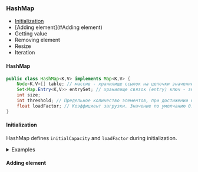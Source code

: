 ### HashMap
- [Initialization](#initialization)
- [Adding element](#Adding element)
- Getting value
- Removing element
- Resize
- Iteration

#### HashMap

```java
public class HashMap<K,V> implements Map<K,V> {
    Node<K,V>[] table; // массив - хранилище ссылок на цепочки значений
    Set<Map.Entry<K,V>> entrySet; // хранилище связок (entry) ключ - значение
    int size;
    int threshold; // Предельное количество элементов, при достижении которого, размер хэш-таблицы увеличивается вдвое. `(capacity * loadFactor)`
    float loadFactor; // Коэффициент загрузки. Значение по умолчанию 0.75
}
```

#### Initialization
HashMap defines `initialCapacity` and `loadFactor` during initialization.

<details>
<summary>Examples</summary>

##### Static map initialization
```java
public static Map<String, String> articleMapOne;
static {
    articleMapOne = new HashMap<>();
    articleMapOne.put("ar01", "Intro to Map");
    articleMapOne.put("ar02", "Some article");
}
```

##### Double quote initialization
>it creates an anonymous extra class at every usage, holds hidden references to the enclosing object, and might cause memory leak issues

```java
Map<String, String> doubleBraceMap  = new HashMap<String, String>() {
    { put("key1", "value1"); put("key2", "value2"); }
};
```

##### Using Collections
> Collections return unmodifiableCollection

```java
Map<String, String> map = Collections.singletonMap("", "");
Map<String, String> map = Collections.emptyMap();
```

##### Using stream

```java
Map<String, String> map = Stream.of(new String[][] {
  { "Hello", "World" },
  { "John", "Doe" },
}).collect(Collectors.toMap(data -> data[0], data -> data[1]));

Map<String, Integer> map = Stream.of(new Object[][] {
  { "data1", 1 },
  { "data2", 2 },
}).collect(Collectors.toMap(data -> (String) data[0], data -> (Integer) data[1]));

Map<String, Integer> map = Stream.of(
  new AbstractMap.SimpleEntry<>("idea", 1),
  new AbstractMap.SimpleEntry<>("mobile", 2)
).collect(Collectors.toMap(Map.Entry::getKey, Map.Entry::getValue));

Map<String, Integer> map = Stream.of(
  new AbstractMap.SimpleImmutableEntry<>("idea", 1),    
  new AbstractMap.SimpleImmutableEntry<>("mobile", 2)
).collect(Collectors.toMap(Map.Entry::getKey, Map.Entry::getValue));
```

##### Java 9

```java
Map<String, String> emptyMap = Map.of();
Map<String, String> singletonMap = Map.of("key1", "value");
Map<String, String> map = Map.of("key1","value1", "key2", "value2");

Map<String, String> map = Map.ofEntries(
  new AbstractMap.SimpleEntry<String, String>("name", "John"),
  new AbstractMap.SimpleEntry<String, String>("city", "budapest"),
  new AbstractMap.SimpleEntry<String, String>("zip", "000000"),
  new AbstractMap.SimpleEntry<String, String>("home", "1231231231")
);
```

</details>

#### Adding element
